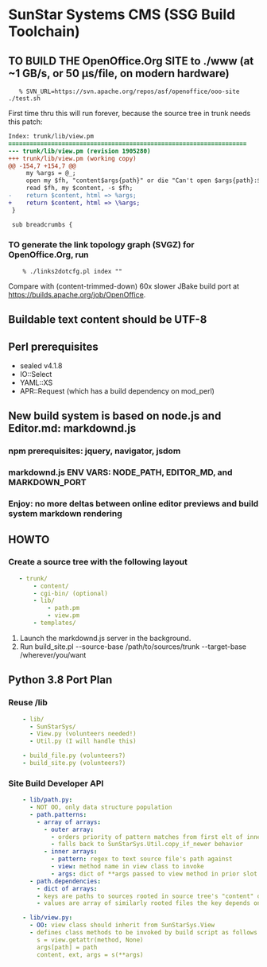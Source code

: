 # SunStar Systems CMS (SSG Build Toolchain)

## TO BUILD THE OpenOffice.Org SITE to ./www (at ~1 GB/s, or 50 μs/file, on modern hardware)

```shell
   % SVN_URL=https://svn.apache.org/repos/asf/openoffice/ooo-site ./test.sh
```

First time thru this will run forever, because the source tree in trunk needs
this patch:

```diff
Index: trunk/lib/view.pm
===================================================================
--- trunk/lib/view.pm (revision 1905280)
+++ trunk/lib/view.pm (working copy)
@@ -154,7 +154,7 @@
     my %args = @_;
     open my $fh, "content$args{path}" or die "Can't open $args{path}:$!";
     read $fh, my $content, -s $fh;
-    return $content, html => %args;
+    return $content, html => \%args;
 }

 sub breadcrumbs {
```

### TO generate the link topology graph (SVGZ) for OpenOffice.Org, run

```shell
    % ./links2dotcfg.pl index ""
```

Compare with (content-trimmed-down) 60x slower JBake build port at <https://builds.apache.org/job/OpenOffice>.

## Buildable text content should be UTF-8

## Perl prerequisites

- sealed v4.1.8
- IO::Select
- YAML::XS
- APR::Request (which has a build dependency on mod_perl)

## New build system is based on node.js and Editor.md: markdownd.js

### npm prerequisites: jquery, navigator, jsdom

### markdownd.js ENV VARS: NODE_PATH, EDITOR_MD, and MARKDOWN_PORT

### Enjoy: no more deltas between online editor previews and build system markdown rendering

## HOWTO

### Create a source tree with the following layout

```yaml
   - trunk/
       - content/
       - cgi-bin/ (optional)
       - lib/
           - path.pm
           - view.pm
       - templates/
```

1. Launch the markdownd.js server in the background.
1. Run build_site.pl --source-base /path/to/sources/trunk --target-base /wherever/you/want

## Python 3.8 Port Plan

### Reuse /lib

```yaml
    - lib/
      - SunStarSys/
      - View.py (volunteers needed!)
      - Util.py (I will handle this)

    - build_file.py (volunteers?)
    - build_site.py (volunteers?)
```

### Site Build Developer API

```yaml
    - lib/path.py:
      - NOT OO, only data structure population
      - path.patterns:
        - array of arrays:
          - outer array:
            - orders priority of pattern matches from first elt of inner arrays
            - falls back to SunStarSys.Util.copy_if_newer behavior
          - inner arrays:
            - pattern: regex to text source file's path against
            - view: method name in view class to invoke
            - args: dict of **args passed to view method in prior slot
      - path.dependencies:
        - dict of arrays:
        - keys are paths to sources rooted in source tree's "content" dir
        - values are array of similarly rooted files the key depends on

    - lib/view.py:
      - OO: view class should inherit from SunStarSys.View
      - defines class methods to be invoked by build script as follows <
        s = view.getattr(method, None)
        args[path] = path
        content, ext, args = s(**args)
```
